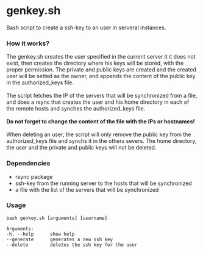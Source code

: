 # genkey.sh
Bash script to create a ssh-key to an user in serveral instances.<br>

### How it works?
The genkey.sh creates the user specified in the current server it it does not exist, then creates the directory where his keys will be stored, with the proper permission. The private and public keys are created and the created user will be setted as the owner, and appends the content of the public key in the authorized_keys file.<br>
<br>
The script fetches the IP of the servers that will be synchronized from a file, and does a rsync that creates the user and his home directory in each of the remote hosts and synches the authorized_keys file.<br>
<br>
**Do not forget to change the content of the file with the IPs or hostnames!**<br>
<br>
When deleting an user, the script will only remove the public key from the authorized_keys file and synchs it in the others severs. The home directory, the user and the private and public keys will not be deleted.

### Dependencies
- rsync package
- ssh-key from the running server to the hosts that will be synchronized
- a file with the list of the servers that will be synchronized

### Usage
```
bash genkey.sh [arguments] [username]

Arguments:
-h, --help		show help 
--generate		generates a new ssh key 
--delete		deletes the ssh key for the user
```
